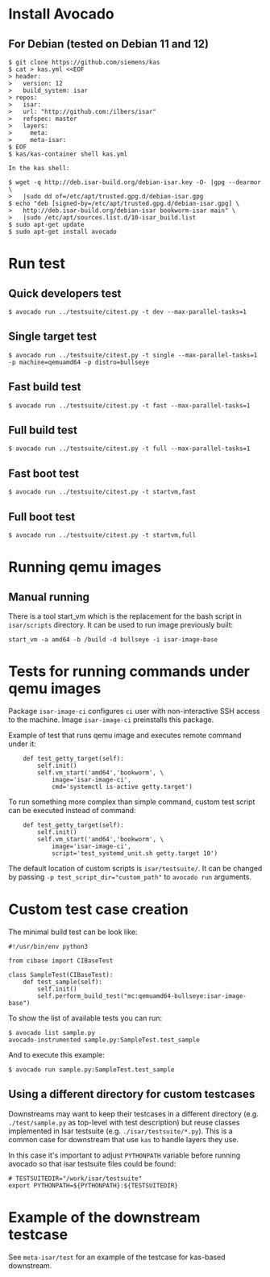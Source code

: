 # Install Avocado

## For Debian (tested on Debian 11 and 12)

```
$ git clone https://github.com/siemens/kas
$ cat > kas.yml <<EOF
> header:
>   version: 12
>   build_system: isar
> repos:
>   isar:
>   url: "http://github.com:/ilbers/isar"
>   refspec: master
>   layers:
>     meta:
>     meta-isar:
$ EOF
$ kas/kas-container shell kas.yml

In the kas shell:

$ wget -q http://deb.isar-build.org/debian-isar.key -O- |gpg --dearmor \
>   |sudo dd of=/etc/apt/trusted.gpg.d/debian-isar.gpg
$ echo "deb [signed-by=/etc/apt/trusted.gpg.d/debian-isar.gpg] \
>   http://deb.isar-build.org/debian-isar bookworm-isar main" \
>   |sudo /etc/apt/sources.list.d/10-isar_build.list
$ sudo apt-get update
$ sudo apt-get install avocado
```

# Run test

## Quick developers test

```
$ avocado run ../testsuite/citest.py -t dev --max-parallel-tasks=1
```

## Single target test

```
$ avocado run ../testsuite/citest.py -t single --max-parallel-tasks=1 -p machine=qemuamd64 -p distro=bullseye
```

## Fast build test

```
$ avocado run ../testsuite/citest.py -t fast --max-parallel-tasks=1
```

## Full build test

```
$ avocado run ../testsuite/citest.py -t full --max-parallel-tasks=1
```

## Fast boot test

```
$ avocado run ../testsuite/citest.py -t startvm,fast
```

## Full boot test

```
$ avocado run ../testsuite/citest.py -t startvm,full
```

# Running qemu images

## Manual running

There is a tool start_vm which is the replacement for the bash script in
`isar/scripts` directory. It can be used to run image previously built:

```
start_vm -a amd64 -b /build -d bullseye -i isar-image-base
```

# Tests for running commands under qemu images

Package `isar-image-ci` configures `ci` user with non-interactive SSH access
to the machine. Image `isar-image-ci` preinstalls this package.

Example of test that runs qemu image and executes remote command under it:

```
    def test_getty_target(self):
        self.init()
        self.vm_start('amd64','bookworm', \
            image='isar-image-ci',
            cmd='systemctl is-active getty.target')
```

To run something more complex than simple command, custom test script
can be executed instead of command:

```
    def test_getty_target(self):
        self.init()
        self.vm_start('amd64','bookworm', \
            image='isar-image-ci',
            script='test_systemd_unit.sh getty.target 10')
```

The default location of custom scripts is `isar/testsuite/`. It can be changed
by passing `-p test_script_dir="custom_path"` to `avocado run`
arguments.

# Custom test case creation

The minimal build test can be look like:

```
#!/usr/bin/env python3

from cibase import CIBaseTest

class SampleTest(CIBaseTest):
    def test_sample(self):
        self.init()
        self.perform_build_test("mc:qemuamd64-bullseye:isar-image-base")
```

To show the list of available tests you can run:

```
$ avocado list sample.py
avocado-instrumented sample.py:SampleTest.test_sample
```

And to execute this example:

```
$ avocado run sample.py:SampleTest.test_sample
```

## Using a different directory for custom testcases

Downstreams may want to keep their testcases in a different directory
(e.g. `./test/sample.py` as top-level with test description) but reuse
classes implemented in Isar testsuite (e.g. `./isar/testsuite/*.py`). This is
a common case for downstream that use `kas` to handle layers they use.

In this case it's important to adjust `PYTHONPATH` variable before running
avocado so that isar testsuite files could be found:

```
# TESTSUITEDIR="/work/isar/testsuite"
export PYTHONPATH=${PYTHONPATH}:${TESTSUITEDIR}
```

# Example of the downstream testcase

See `meta-isar/test` for an example of the testcase for kas-based downstream.
